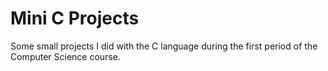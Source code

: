 # Mini C Projects
Some small projects I did with the C language during the first period of the Computer Science course.
